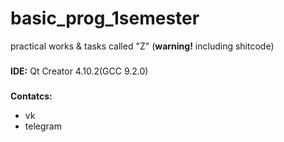 # basic_prog_1semester
practical works &amp; tasks called "Z" (**warning!** including shitcode)
###
**IDE:** Qt Creator 4.10.2(GCC 9.2.0)
###
**Contatcs:**
- vk
- telegram
